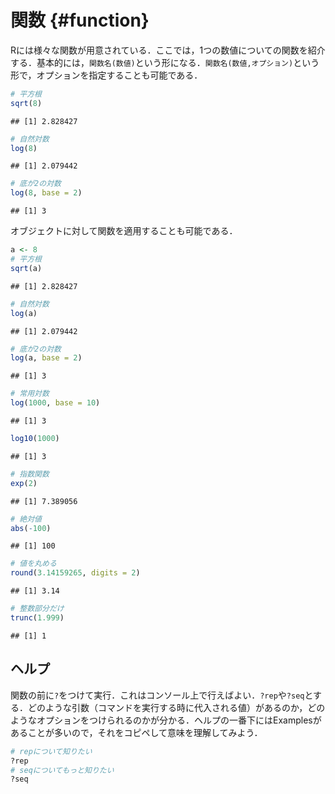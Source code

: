 # 関数 {#function}

Rには様々な関数が用意されている．ここでは，1つの数値についての関数を紹介する．基本的には，`関数名(数値)`という形になる．`関数名(数値,オプション)`という形で，オプションを指定することも可能である．


```r
# 平方根
sqrt(8)
```

```
## [1] 2.828427
```

```r
# 自然対数
log(8)
```

```
## [1] 2.079442
```

```r
# 底が2の対数
log(8, base = 2)
```

```
## [1] 3
```

オブジェクトに対して関数を適用することも可能である．


```r
a <- 8
# 平方根
sqrt(a)
```

```
## [1] 2.828427
```

```r
# 自然対数
log(a)
```

```
## [1] 2.079442
```

```r
# 底が2の対数
log(a, base = 2)
```

```
## [1] 3
```



```r
# 常用対数
log(1000, base = 10)
```

```
## [1] 3
```

```r
log10(1000)
```

```
## [1] 3
```

```r
# 指数関数
exp(2)
```

```
## [1] 7.389056
```

```r
# 絶対値
abs(-100)
```

```
## [1] 100
```

```r
# 値を丸める
round(3.14159265, digits = 2)
```

```
## [1] 3.14
```

```r
# 整数部分だけ
trunc(1.999)
```

```
## [1] 1
```



## ヘルプ

関数の前に`?`をつけて実行．これはコンソール上で行えばよい．`?rep`や`?seq`とする．どのような引数（コマンドを実行する時に代入される値）があるのか，どのようなオプションをつけられるのかが分かる．ヘルプの一番下にはExamplesがあることが多いので，それをコピペして意味を理解してみよう．


```r
# repについて知りたい
?rep
# seqについてもっと知りたい
?seq
```




